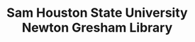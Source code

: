 ---
layout: repo
title: "Sam Houston State University Newton Gresham Library"
id: 17410
permalink: repos/17410/
---